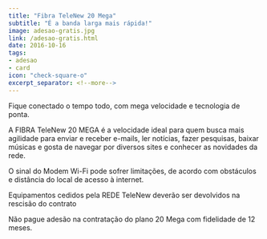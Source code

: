 ```yaml
---
title: "Fibra TeleNew 20 Mega"
subtitle: "É a banda larga mais rápida!"
image: adesao-gratis.jpg
link: /adesao-gratis.html
date: 2016-10-16
tags:
- adesao
- card
icon: "check-square-o"
excerpt_separator: <!--more-->
---
```


Fique conectado o tempo todo, com mega velocidade e tecnologia de ponta.

A FIBRA TeleNew 20 MEGA é a velocidade ideal para quem busca mais agilidade para enviar e receber e-mails, ler notícias, fazer pesquisas, baixar músicas e gosta de navegar por diversos sites e conhecer as novidades da rede.
<!--more-->
O sinal do Modem Wi-Fi pode sofrer limitações, de acordo com obstáculos e distância do local de acesso à internet.

Equipamentos cedidos pela REDE TeleNew deverão ser devolvidos na rescisão do contrato

Não pague adesão na contratação do plano 20 Mega com fidelidade de 12 meses.
